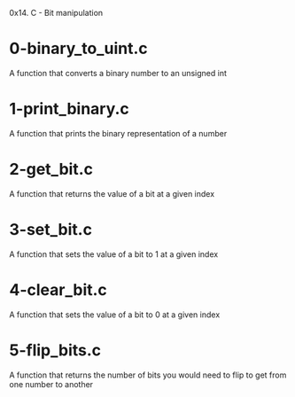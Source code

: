 0x14. C - Bit manipulation

# 0-binary_to_uint.c
A function that converts a binary number to an unsigned int

# 1-print_binary.c
A function that prints the binary representation of a number

# 2-get_bit.c
A function that returns the value of a bit at a given index

# 3-set_bit.c
A function that sets the value of a bit to 1 at a given index

# 4-clear_bit.c
A function that sets the value of a bit to 0 at a given index

# 5-flip_bits.c
A function that returns the number of bits you would need to flip to get from one number to another

